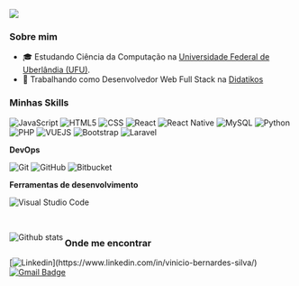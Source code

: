 ![](https://komarev.com/ghpvc/?username=vinicio-silva&color=006bed)

<h3>Sobre mim</h3>

- 🎓 Estudando Ciência da Computação na <a href="https://ufu.br/">Universidade Federal de Uberlândia (UFU)</a>.
- 💼 Trabalhando como Desenvolvedor Web Full Stack na <a href="[LINK DA EMPRESA](https://didatikos.com.br/)">Didatikos</a>

<h3>Minhas Skills</h3>

![JavaScript](https://img.shields.io/badge/JavaScript-F7DF1E?style=for-the-badge&logo=javascript&logoColor=black)
![HTML5](https://img.shields.io/badge/HTML-239120?style=for-the-badge&logo=html5&logoColor=white)
![CSS](https://img.shields.io/badge/CSS-239120?&style=for-the-badge&logo=css3&logoColor=white)
![React](https://img.shields.io/badge/React-20232A?style=for-the-badge&logo=react&logoColor=61DAFB)
![React Native](https://img.shields.io/badge/React_Native-20232A?style=for-the-badge&logo=react&logoColor=61DAFB)
![MySQL](https://img.shields.io/badge/MySQL-00000F?style=for-the-badge&logo=mysql&logoColor=white)
![Python](https://img.shields.io/badge/Python-3776AB?style=for-the-badge&logo=python&logoColor=white)
![PHP](https://img.shields.io/badge/PHP-777BB4?style=for-the-badge&logo=php&logoColor=white)
![VUEJS](https://img.shields.io/badge/Vue.js-35495E?style=for-the-badge&logo=vue.js&logoColor=4FC08D)
![Bootstrap](https://img.shields.io/badge/Bootstrap-563D7C?style=for-the-badge&logo=bootstrap&logoColor=white)
![Laravel]([https://img.shields.io/badge/Bootstrap-563D7C?style=for-the-badge&logo=bootstrap&logoColor=white](https://img.shields.io/badge/Laravel-FF2D20?style=for-the-badge&logo=laravel&logoColor=white))





**DevOps**

![Git](https://img.shields.io/badge/-Git-333333?style=flat&logo=git)
![GitHub](https://img.shields.io/badge/-GitHub-333333?style=flat&logo=github)
![Bitbucket](https://img.shields.io/badge/-Bitbucket-333333?style=flat&logo=bitbucket)

**Ferramentas de desenvolvimento**

![Visual Studio Code](https://img.shields.io/badge/-Visual%20Studio%20Code-333333?style=flat&logo=visual-studio-code&logoColor=007ACC)

<br/>

<img
    align="left"
    src="https://github-readme-stats.vercel.app/api/top-langs/?username=vinicio-silva&theme=dark&hide_border=false&include_all_commits=true&count_private=true&layout=compact"
    alt="Github stats"
  />

<h3>Onde me encontrar</h3>

[![Linkedin](https://img.shields.io/badge/-username-blue?style=flat-square&logo=Linkedin&logoColor=white&link=[LINK-DO-SEU-LINKEDIN](https://www.linkedin.com/in/vinicio-bernardes-silva/))](https://www.linkedin.com/in/vinicio-bernardes-silva/)
[![Gmail Badge](https://img.shields.io/badge/-seuemail@email.com-006bed?style=flat-square&logo=Gmail&logoColor=white&link=mailto:viniciobernardessilva@gmail.com)](mailto:viniciobernardessilva@gmail.com)
